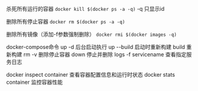 杀死所有运行的容器
`docker kill $(docker ps -a -q)`
-q 只显示id

删除所有停止容器
`docker rm $(docker ps -a -q)`

删除所有镜像（添加-f参数强制删除）
`docker rmi $(docker images -q)`

docker-compose命令
up -d 后台启动执行
up --build 启动时重新构建
build 重新构建
rm -v 删除停止容器
down 停止并删除
logs -f servicename 查看指定服务日志

docker inspect container 查看容器配置信息和运行时状态
docker stats container 监控容器性能
